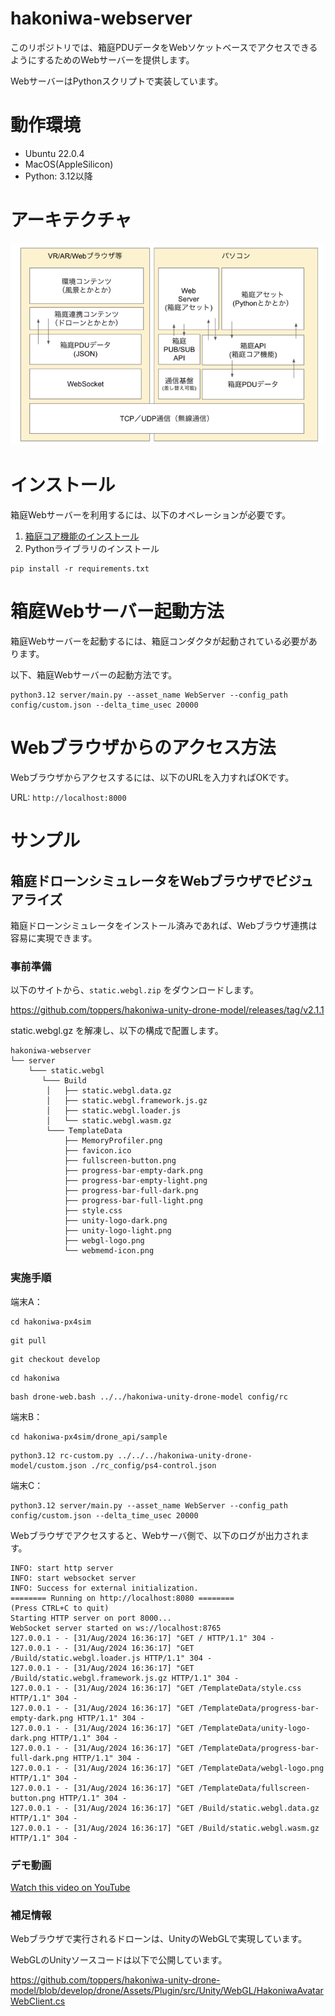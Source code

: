 # hakoniwa-webserver

このリポジトリでは、箱庭PDUデータをWebソケットベースでアクセスできるようにするためのWebサーバーを提供します。

WebサーバーはPythonスクリプトで実装しています。

# 動作環境

* Ubuntu 22.0.4
* MacOS(AppleSilicon)
* Python: 3.12以降

# アーキテクチャ

![image](docs/images/architecture.png)

# インストール

箱庭Webサーバーを利用するには、以下のオペレーションが必要です。

1. [箱庭コア機能のインストール](https://github.com/toppers/hakoniwa-core-cpp-client?tab=readme-ov-file#%E3%82%A4%E3%83%B3%E3%82%B9%E3%83%88%E3%83%BC%E3%83%AB%E6%89%8B%E9%A0%86)
2. Pythonライブラリのインストール

```
pip install -r requirements.txt
```

# 箱庭Webサーバー起動方法

箱庭Webサーバーを起動するには、箱庭コンダクタが起動されている必要があります。

以下、箱庭Webサーバーの起動方法です。

```
python3.12 server/main.py --asset_name WebServer --config_path config/custom.json --delta_time_usec 20000
```

# Webブラウザからのアクセス方法

Webブラウザからアクセスするには、以下のURLを入力すればOKです。

URL: `http://localhost:8000` 

# サンプル

## 箱庭ドローンシミュレータをWebブラウザでビジュアライズ

箱庭ドローンシミュレータをインストール済みであれば、Webブラウザ連携は容易に実現できます。

### 事前準備

以下のサイトから、`static.webgl.zip` をダウンロードします。

https://github.com/toppers/hakoniwa-unity-drone-model/releases/tag/v2.1.1

static.webgl.gz を解凍し、以下の構成で配置します。

```
hakoniwa-webserver
└── server
    └─── static.webgl
       └─── Build
        │   ├── static.webgl.data.gz
        │   ├── static.webgl.framework.js.gz
        │   ├── static.webgl.loader.js
        │   └── static.webgl.wasm.gz
        └─── TemplateData
            ├── MemoryProfiler.png
            ├── favicon.ico
            ├── fullscreen-button.png
            ├── progress-bar-empty-dark.png
            ├── progress-bar-empty-light.png
            ├── progress-bar-full-dark.png
            ├── progress-bar-full-light.png
            ├── style.css
            ├── unity-logo-dark.png
            ├── unity-logo-light.png
            ├── webgl-logo.png
            └── webmemd-icon.png
```

### 実施手順

端末A：
```
cd hakoniwa-px4sim
```
```
git pull
```
```
git checkout develop
```
```
cd hakoniwa
```

```
bash drone-web.bash ../../hakoniwa-unity-drone-model config/rc
```

端末B：
```
cd hakoniwa-px4sim/drone_api/sample
```

```
python3.12 rc-custom.py ../../../hakoniwa-unity-drone-model/custom.json ./rc_config/ps4-control.json
```

端末C：
```
python3.12 server/main.py --asset_name WebServer --config_path config/custom.json --delta_time_usec 20000
```

Webブラウザでアクセスすると、Webサーバ側で、以下のログが出力されます。

```
INFO: start http server
INFO: start websocket server
INFO: Success for external initialization.
======== Running on http://localhost:8080 ========
(Press CTRL+C to quit)
Starting HTTP server on port 8000...
WebSocket server started on ws://localhost:8765
127.0.0.1 - - [31/Aug/2024 16:36:17] "GET / HTTP/1.1" 304 -
127.0.0.1 - - [31/Aug/2024 16:36:17] "GET /Build/static.webgl.loader.js HTTP/1.1" 304 -
127.0.0.1 - - [31/Aug/2024 16:36:17] "GET /Build/static.webgl.framework.js.gz HTTP/1.1" 304 -
127.0.0.1 - - [31/Aug/2024 16:36:17] "GET /TemplateData/style.css HTTP/1.1" 304 -
127.0.0.1 - - [31/Aug/2024 16:36:17] "GET /TemplateData/progress-bar-empty-dark.png HTTP/1.1" 304 -
127.0.0.1 - - [31/Aug/2024 16:36:17] "GET /TemplateData/unity-logo-dark.png HTTP/1.1" 304 -
127.0.0.1 - - [31/Aug/2024 16:36:17] "GET /TemplateData/progress-bar-full-dark.png HTTP/1.1" 304 -
127.0.0.1 - - [31/Aug/2024 16:36:17] "GET /TemplateData/webgl-logo.png HTTP/1.1" 304 -
127.0.0.1 - - [31/Aug/2024 16:36:17] "GET /TemplateData/fullscreen-button.png HTTP/1.1" 304 -
127.0.0.1 - - [31/Aug/2024 16:36:17] "GET /Build/static.webgl.data.gz HTTP/1.1" 304 -
127.0.0.1 - - [31/Aug/2024 16:36:17] "GET /Build/static.webgl.wasm.gz HTTP/1.1" 304 -
```

### デモ動画
[Watch this video on YouTube](https://www.youtube.com/watch?v=TYMxLhjr330)



### 補足情報

 Webブラウザで実行されるドローンは、UnityのWebGLで実現しています。

 WebGLのUnityソースコードは以下で公開しています。

 https://github.com/toppers/hakoniwa-unity-drone-model/blob/develop/drone/Assets/Plugin/src/Unity/WebGL/HakoniwaAvatarWebClient.cs

 
